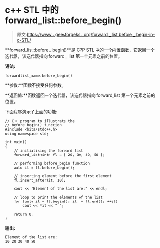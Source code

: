 # c++ STL 中的 forward_list::before_begin()

> 原文:[https://www . geesforgeks . org/forward _ list before _ begin-in-c-STL/](https://www.geeksforgeeks.org/forward_listbefore_begin-in-c-stl/)

**forward_list::before _ begin()**是 CPP STL 中的一个内置函数，它返回一个迭代器，该迭代器指向 forward _ list 第一个元素之前的位置。

**语法:**

```
forwardlist_name.before_begin()

```

**参数:**函数不接受任何参数。

**返回值:**函数返回一个迭代器，该迭代器指向 forward_list 第一个元素之前的位置。

下面程序演示了上面的功能:

```
// C++ program to illustrate the
// before_begin() function
#include <bits/stdc++.h>
using namespace std;

int main()
{
    // initialising the forward list
    forward_list<int> fl = { 20, 30, 40, 50 };

    // performing before_begin function
    auto it = fl.before_begin();

    // inserting element before the first element
    fl.insert_after(it, 10);

    cout << "Element of the list are:" << endl;

    // loop to print the elements of the list
    for (auto it = fl.begin(); it != fl.end(); ++it)
        cout << *it << " ";

    return 0;
}
```

**输出:**

```
Element of the list are:
10 20 30 40 50

```